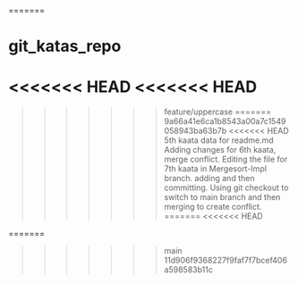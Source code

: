 =======
# git_katas_repo
<<<<<<< HEAD
<<<<<<< HEAD
=======

>>>>>>> feature/uppercase
=======
>>>>>>> 9a66a41e6ca1b8543a00a7c1549058943ba63b7b
<<<<<<< HEAD
5th kaata data for readme.md 
Adding changes for 6th kaata, merge conflict.
Editing the file for 7th kaata in Mergesort-Impl branch. adding and then committing. 
Using git checkout to switch to main branch and then merging to create conflict.
=======
<<<<<<< HEAD

=======
>>>>>>> main
>>>>>>> 11d906f9368227f9faf7f7bcef406a598583b11c
